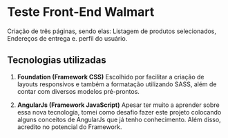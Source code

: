 # Teste Front-End Walmart

Criação de três páginas, sendo elas: Listagem de produtos selecionados, Endereços de entrega e.
perfil do usuário.

## Tecnologias utilizadas
1. **Foundation (Framework CSS)**
Escolhido por facilitar a criação de layouts responsivos e também a formatação 
utilizando SASS, além de contar com diversos modelos pré-prontos.

2. **AngularJs (Framework JavaScript)**
Apesar ter muito a aprender sobre essa nova tecnologia, tomei como desafio fazer este projeto colocando
alguns conceitos de AngularJs que já tenho conhecimento. Além disso, acredito no potencial do Framework.
